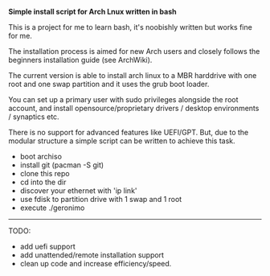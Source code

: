 **Simple install script for Arch Lnux written in bash**


This is a project for me to learn bash, it's noobishly written but works fine for me.

The installation process is aimed for new Arch users and closely follows the beginners installation guide (see ArchWiki).

The current version is able to install arch linux to a MBR harddrive with one root and one swap partition and it uses the grub boot loader.

You can set up a primary user with sudo privileges alongside the root account, and install opensource/proprietary drivers / desktop environments / synaptics etc.

There is no support for advanced features like UEFI/GPT. But, due to the modular structure a simple script can be written to achieve this task.

* boot archiso
* install git (pacman -S git)
* clone this repo
* cd into the dir
* discover your ethernet with 'ip link'
* use fdisk to partition drive with 1 swap and 1 root
* execute ./geronimo


_______

TODO:

* add uefi support
* add unattended/remote installation support
* clean up code and increase efficiency/speed.
